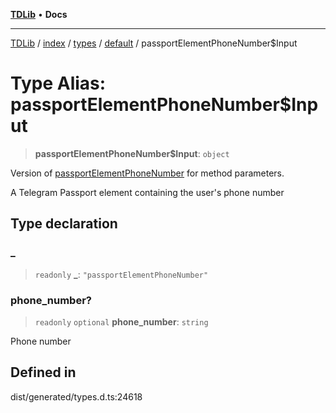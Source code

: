 [**TDLib**](../../../../../../README.md) • **Docs**

***

[TDLib](../../../../../../modules.md) / [index](../../../../../README.md) / [types](../../../README.md) / [default](../README.md) / passportElementPhoneNumber$Input

# Type Alias: passportElementPhoneNumber$Input

> **passportElementPhoneNumber$Input**: `object`

Version of [passportElementPhoneNumber](passportElementPhoneNumber.md) for method parameters.

A Telegram Passport element containing the user's phone number

## Type declaration

### \_

> `readonly` **\_**: `"passportElementPhoneNumber"`

### phone\_number?

> `readonly` `optional` **phone\_number**: `string`

Phone number

## Defined in

dist/generated/types.d.ts:24618
